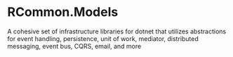 # RCommon.Models

A cohesive set of infrastructure libraries for dotnet that utilizes abstractions for event handling, persistence, unit of work, mediator, distributed messaging, event bus, CQRS, email, and more 